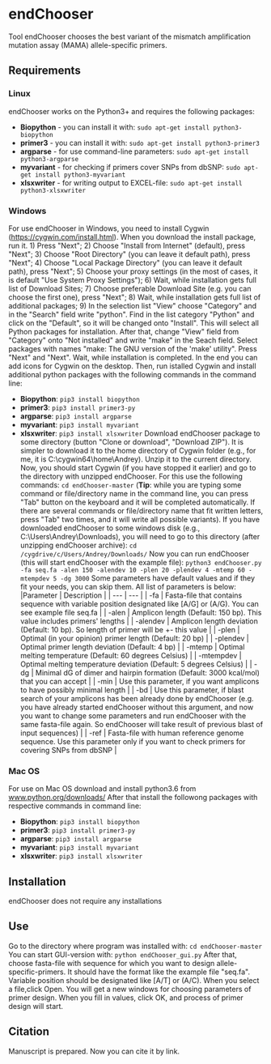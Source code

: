 # endChooser
Tool endChooser chooses the best variant of the mismatch amplification mutation assay (MAMA) allele-specific primers.

## Requirements
### Linux
endChooser works on the Python3+ and requires the following packages:
* **Biopython** - you can install it with: `sudo apt-get install python3-biopython`
* **primer3** - you can install it with: `sudo apt-get install python3-primer3`
* **argparse** - for use command-line parameters: `sudo apt-get install python3-argparse`
* **myvariant** - for checking if primers cover SNPs from dbSNP: `sudo apt-get install python3-myvariant`
* **xlsxwriter** - for writing output to EXCEL-file: `sudo apt-get install python3-xlsxwriter`

### Windows
For use endChooser in Windows, you need to install Cygwin (https://cygwin.com/install.html). When you download the install package, run it. 1) Press "Next"; 2) Choose "Install from Internet" (default), press "Next"; 3) Choose "Root Directory" (you can leave it default path), press "Next"; 4) Choose "Local Package Directory" (you can leave it default path), press "Next"; 5) Choose your proxy settings (in the most of cases, it is default "Use System Proxy Settings"); 6) Wait, while installation gets full list of Download Sites; 7) Choose preferable Download Site (e.g. you can choose the first one), press "Next"; 8) Wait, while installation gets full list of additional packages; 9) In the selection list "View" choose "Category" and in the "Search" field write "python". Find in the list category "Python" and click on the "Default", so it will be changed onto "Install". This will select all Python packages for installation. After that, change "View" field from "Category" onto "Not installed" and write "make" in the Seach field. Select packages with names "make: The GNU version of the 'make' utility". Press "Next" and "Next". Wait, while installation is completed. In the end you can add icons for Cygwin on the desktop.
Then, run istalled Cygwin and install additional python packages with the following commands in the command line:
* **Biopython**: `pip3 install biopython`
* **primer3**: `pip3 install primer3-py`
* **argparse**: `pip3 install argparse`
* **myvariant**: `pip3 install myvariant`
* **xlsxwriter**: `pip3 install xlsxwriter`
Download endChooser package to some directory (button "Clone or download", "Download ZIP"). It is simpler to download it to the home directory of Cygwin folder (e.g., for me, it is C:\cygwin64\home\Andrey\). Unzip it to the current directory. Now, you should start Cygwin (if you have stopped it earlier) and go to the directory with unzipped endChooser. For this use the following commands:
`cd endChooser-master` (**Tip**: while you are typing some command or file/directory name in the command line, you can press "Tab" button on the keyboard and it will be completed automatically. If there are several commands or file/directory name that fit written letters, press "Tab" two times, and it will write all possible variants).
If you have downloaded endChooser to some windows disk (e.g., C:\Users\Andrey\Downloads\), you will need to go to this directory (after unzipping endChooser archive):
`cd /cygdrive/c/Users/Andrey/Downloads/`
Now you can run endChooser (this will start endChooser with the example file):
`python3 endChooser.py -fa seq.fa -alen 150 -alendev 10 -plen 20 -plendev 4 -mtemp 60 -mtempdev 5 -dg 3000`
Some parameters have default values and if they fit your needs, you can skip them. All list of parameters is below:
|Parameter | Description |
| --- | --- |
| -fa | Fasta-file that contains sequence with variable position designated like [A/G] or (A/G). You can see example file seq.fa |
| -alen | Amplicon length (Default: 150 bp). This value includes primers' lengths |
| -alendev | Amplicon length deviation (Default: 10 bp). So length of primer will be +- this value |
| -plen | Optimal (in your opinion) primer length (Default: 20 bp) |
| -plendev | Optimal primer length deviation (Default: 4 bp) |
| -mtemp | Optimal melting temperature (Default: 60 degrees Celsius) |
| -mtempdev | Optimal melting temperature deviation (Default: 5 degrees Celsius) |
| -dg | Minimal dG of dimer and hairpin formation (Default: 3000 kcal/mol) that you can accept |
| -min | Use this parameter, if you want amplicons to have possibly minimal length |
| -bd | Use this parameter, if blast search of your amplicons has been already done by endChooser (e.g. you have already started endChooser without this argument, and now you want to change some parameters and run endChooser with the same fasta-file again. So endChooser will take result of previous blast of input sequences) |
| -ref | Fasta-file with human reference genome sequence. Use this parameter only if you want to check primers for covering SNPs from dbSNP |

### Mac OS
For use on Mac OS download and install python3.6 from www.python.org/downloads/
After that install the followong packages with respective commands in command line:
* **Biopython**: `pip3 install biopython`
* **primer3**: `pip3 install primer3-py`
* **argparse**: `pip3 install argparse`
* **myvariant**: `pip3 install myvariant`
* **xlsxwriter**: `pip3 install xlsxwriter`

## Installation
endChooser does not require any installations

## Use
Go to the directory where program was installed with:
`cd endChooser-master`
You can start GUI-version with:
`python endChooser_gui.py`
After that, choose fasta-file with sequence for which you want to design allele-specific-primers. It should have the format like the example file "seq.fa". Variable position should be designated like [A/T] or (A/C). When you select a file,click Open. You will get a new windows for choosing parameters of primer design. When you fill in values, click OK, and process of primer design will start.
## Citation
Manuscript is prepared. Now you can cite it by link.
